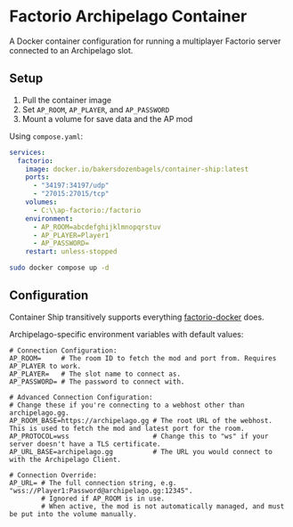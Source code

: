 # Factorio Archipelago Container

A Docker container configuration for running a multiplayer Factorio server connected to an Archipelago slot.

## Setup

1. Pull the container image
2. Set `AP_ROOM`, `AP_PLAYER`, and `AP_PASSWORD`
3. Mount a volume for save data and the AP mod

Using `compose.yaml`:
```yaml
services:
  factorio:
    image: docker.io/bakersdozenbagels/container-ship:latest
    ports:
      - "34197:34197/udp"
      - "27015:27015/tcp"
    volumes:
      - C:\\ap-factorio:/factorio
    environment:
      - AP_ROOM=abcdefghijklmnopqrstuv
      - AP_PLAYER=Player1
      - AP_PASSWORD=
    restart: unless-stopped
```

```bash
sudo docker compose up -d
```

## Configuration

Container Ship transitively supports everything [factorio-docker](github.com/factoriotools/factorio-docker/) does.

Archipelago-specific environment variables with default values:
```env
# Connection Configuration:
AP_ROOM=     # The room ID to fetch the mod and port from. Requires AP_PLAYER to work.
AP_PLAYER=   # The slot name to connect as.
AP_PASSWORD= # The password to connect with.

# Advanced Connection Configuration:
# Change these if you're connecting to a webhost other than archipelago.gg.
AP_ROOM_BASE=https://archipelago.gg # The root URL of the webhost. This is used to fetch the mod and latest port for the room.
AP_PROTOCOL=wss                     # Change this to "ws" if your server doesn't have a TLS certificate.
AP_URL_BASE=archipelago.gg          # The URL you would connect to with the Archipelago Client.

# Connection Override:
AP_URL= # The full connection string, e.g. "wss://Player1:Password@archipelago.gg:12345".
        # Ignored if AP_ROOM is in use.
        # When active, the mod is not automatically managed, and must be put into the volume manually.
```
